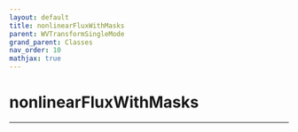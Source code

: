 ```yaml
---
layout: default
title: nonlinearFluxWithMasks
parent: WVTransformSingleMode
grand_parent: Classes
nav_order: 10
mathjax: true
---
```


#  nonlinearFluxWithMasks




---

